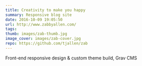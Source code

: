 ```yaml
---
title: Creativity to make you happy
summary: Responsive blog site
date: 2016-10-09 19:05:50
url: http://www.zabbyallen.com/
tags:
thumb: images/zab-thumb.jpg
image_cover: images/zab-cover.jpg
repo: https://github.com/tjallen/zab
---
```


Front-end responsive design & custom theme build, Grav CMS